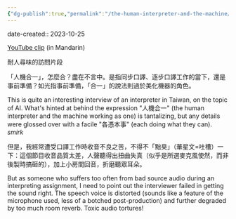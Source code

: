 ```yaml
---
{"dg-publish":true,"permalink":"/the-human-interpreter-and-the-machine/","noteIcon":"2"}
---
```


date-created:: 2023-10-25

[YouTube clip](https://youtube.com/clip/Ugkx_iJ_bd_EaoVnwUn_E7-BzYYVhsaVXJOa?si=OHR1W-d0mYmGFYI9) (in Mandarin)

耐人尋味的訪問片段

「人機合一」，怎麼合？盡在不言中。是指同步口譯、逐步口譯工作的當下，還是事前準備？如光指事前準備，「合一」的說法則過於美化機器的角色。

This is quite an interesting interview of an interpreter in Taiwan, on the topic of AI. What's hinted at behind the expression "人機合一" (the human interpreter and the machine working as one) is tantalizing, but any details were glossed over with a facile "各憑本事" (each doing what they can). *smirk*

但是，我經常遭受口譯工作時收音不良之苦，不得不「黜臭」（華星文=吐槽）一下：這個節目收音品質太差，人聲聽得出扭曲失真（似乎是所選麥克風使然，而非後製時搞砸的），加上小房間回音，折磨聽眾耳朵。

But as someone who suffers too often from bad source audio during an interpreting assignment, I need to point out the interviewer failed in getting the sound right. The speech voice is distorted (sounds like a feature of the microphone used, less of a botched post-production) and further degraded by too much room reverb. Toxic audio tortures!

